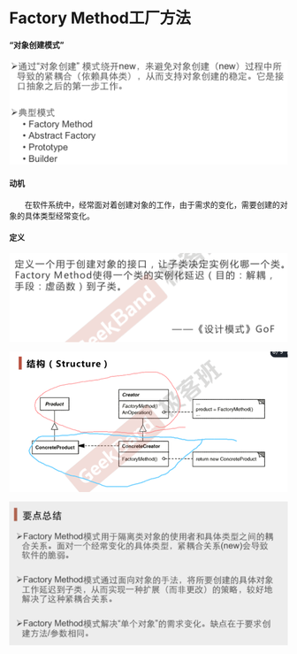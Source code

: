 # Factory Method工厂方法

#### “对象创建模式”

![](image/image.png)

#### 动机

&ensp;&ensp;&ensp;&ensp;在软件系统中，经常面对着创建对象的工作，由于需求的变化，需要创建的对象的具体类型经常变化。

#### 定义

![](image/image_1.png)

![](image/image_2.png)

![](image/image_3.png)


